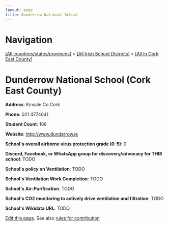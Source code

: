```yaml
---
layout: page
title: Dunderrow National School
---
```

# Navigation

[[All countries/states/provinces]](../../..) > [[All Irish School Districts]](../..) > [[All In Cork East County]](..)

# Dunderrow National School (Cork East County)

**Address**: Kinsale Co Cork

**Phone**: 021 4774041

**Student Count**: 188

**Website**: <http://www.dunderrow.ie>

**School's overall airborne virus protection grade (0-5)**: 0

**Discord, Facebook, or WhatsApp group for discovery/advocacy for THIS school**: TODO

**School's policy on Ventilation**: TODO

**School's Ventilation Work Completion**: TODO

**School's Air-Purification**: TODO

**School's CO2 monitoring to actively drive ventilation and filtration**: TODO

**School's Wikidata URL**: TODO


[Edit this page](https://github.com/ventilate-schools/Ireland/edit/main/./Cork_East_County/Dunderrow_National_School.md). See also [rules for contribution](../../../contribution-rules/)